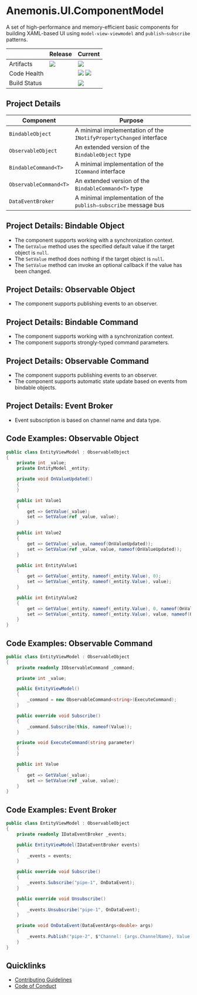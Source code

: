 # Anemonis.UI.ComponentModel

A set of high-performance and memory-efficient basic components for building XAML-based UI using `model-view-viewmodel` and `publish–subscribe` patterns.

| | Release | Current |
|---|---|---|
| Artifacts | [![](https://img.shields.io/nuget/vpre/Anemonis.UI.ComponentModel.svg?style=flat-square)](https://www.nuget.org/packages/Anemonis.UI.ComponentModel) | [![](https://img.shields.io/myget/alexanderkozlenko/vpre/Anemonis.UI.ComponentModel.svg?label=myget&style=flat-square)](https://www.myget.org/feed/alexanderkozlenko/package/nuget/Anemonis.UI.ComponentModel) |
| Code Health | | [![](https://img.shields.io/sonar/coverage/ui-component-model?format=long&server=https%3A%2F%2Fsonarcloud.io&style=flat-square)](https://sonarcloud.io/component_measures?id=ui-component-model&metric=coverage&view=list) [![](https://img.shields.io/sonar/violations/ui-component-model?format=long&server=https%3A%2F%2Fsonarcloud.io&style=flat-square)](https://sonarcloud.io/project/issues?id=ui-component-model&resolved=false) |
| Build Status | | [![](https://img.shields.io/azure-devops/build/alexanderkozlenko/github-pipelines/10?label=main&style=flat-square)](https://dev.azure.com/alexanderkozlenko/github-pipelines/_build?definitionId=10&_a=summary) |

## Project Details

| Component | Purpose |
| --- | --- |
| `BindableObject` | A minimal implementation of the `INotifyPropertyChanged` interface |
| `ObservableObject` | An extended version of the `BindableObject` type |
| `BindableCommand<T>` | A minimal implementation of the `ICommand` interface |
| `ObservableCommand<T>` | An extended version of the `BindableCommand<T>` type |
| `DataEventBroker` | A minimal implementation of the `publish–subscribe` message bus |

## Project Details: Bindable Object

- The component supports working with a synchronization context.
- The `GetValue` method uses the specified default value if the target object is `null`.
- The `SetValue` method does nothing if the target object is `null`.
- The `SetValue` method can invoke an optional callback if the value has been changed.

## Project Details: Observable Object

- The component supports publishing events to an observer.

## Project Details: Bindable Command

- The component supports working with a synchronization context.
- The component supports strongly-typed command parameters.

## Project Details: Observable Command

- The component supports publishing events to an observer.
- The component supports automatic state update based on events from bindable objects.

## Project Details: Event Broker

- Event subscription is based on channel name and data type.

## Code Examples: Observable Object

```cs
public class EntityViewModel : ObservableObject
{
    private int _value;
    private EntityModel _entity;

    private void OnValueUpdated()
    {
    }

    public int Value1
    {
        get => GetValue(_value);
        set => SetValue(ref _value, value);
    }

    public int Value2
    {
        get => GetValue(_value, nameof(OnValueUpdated));
        set => SetValue(ref _value, value, nameof(OnValueUpdated));
    }

    public int EntityValue1
    {
        get => GetValue(_entity, nameof(_entity.Value), 0);
        set => SetValue(_entity, nameof(_entity.Value), value);
    }

    public int EntityValue2
    {
        get => GetValue(_entity, nameof(_entity.Value), 0, nameof(OnValueUpdated));
        set => SetValue(_entity, nameof(_entity.Value), value, nameof(OnValueUpdated));
    }
}
```

## Code Examples: Observable Command

```cs
public class EntityViewModel : ObservableObject
{
    private readonly IObservableCommand _command;

    private int _value;

    public EntityViewModel()
    {
        _command = new ObservableCommand<string>(ExecuteCommand);
    }

    public override void Subscribe()
    {
        _command.Subscribe(this, nameof(Value));
    }

    private void ExecuteCommand(string parameter)
    {
    }

    public int Value
    {
        get => GetValue(_value);
        set => SetValue(ref _value, value);
    }
}
```

## Code Examples: Event Broker

```cs
public class EntityViewModel : ObservableObject
{
    private readonly IDataEventBroker _events;

    public EntityViewModel(IDataEventBroker events)
    {
        _events = events;
    }

    public override void Subscribe()
    {
        _events.Subscribe("pipe-1", OnDataEvent);
    }

    public override void Unsubscribe()
    {
        _events.Unsubscribe("pipe-1", OnDataEvent);
    }

    private void OnDataEvent(DataEventArgs<double> args)
    {
        _events.Publish("pipe-2", $"Channel: {args.ChannelName}, Value: {args.Value}");
    }
}
```

## Quicklinks

- [Contributing Guidelines](./CONTRIBUTING.md)
- [Code of Conduct](./CODE_OF_CONDUCT.md)
